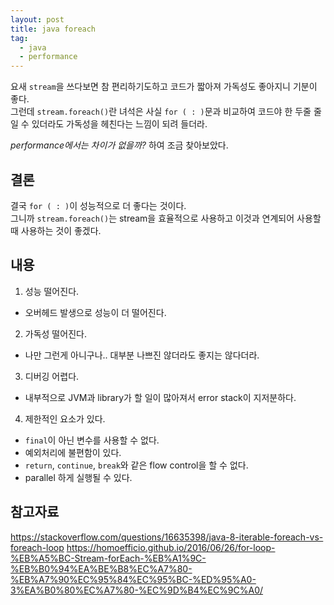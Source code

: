 ```yaml
---
layout: post
title: java foreach
tag:
  - java
  - performance
---
```


요새 `stream`을 쓰다보면 참 편리하기도하고 코드가 짧아져 가독성도 좋아지니 기분이 좋다.  
그런데 `stream.foreach()`란 녀석은 사실 `for ( : )`문과 비교하여 코드야 한 두줄 줄일 수 있더라도 가독성을 헤친다는 느낌이 되려 들더라.  

*performance에서는 차이가 없을까?* 하여 조금 찾아보았다.

## 결론

결국 `for ( : )`이 성능적으로 더 좋다는 것이다.  
그니까 `stream.foreach()`는 stream을 효율적으로 사용하고 이것과 연계되어 사용할때 사용하는 것이 좋겠다.  

## 내용

1. 성능 떨어진다.
  - 오버헤드 발생으로 성능이 더 떨어진다.
2. 가독성 떨어진다.
  - 나만 그런게 아니구나.. 대부분 나쁘진 않더라도 좋지는 않다더라.
3. 디버깅 어렵다.
  - 내부적으로 JVM과 library가 할 일이 많아져서 error stack이 지저분하다.
4. 제한적인 요소가 있다.
  - `final`이 아닌 변수를 사용할 수 없다.
  - 예외처리에 불편함이 있다.
  - `return`, `continue`, `break`와 같은 flow control을 할 수 없다.
  - parallel 하게 실행될 수 있다.

## 참고자료

https://stackoverflow.com/questions/16635398/java-8-iterable-foreach-vs-foreach-loop
https://homoefficio.github.io/2016/06/26/for-loop-%EB%A5%BC-Stream-forEach-%EB%A1%9C-%EB%B0%94%EA%BE%B8%EC%A7%80-%EB%A7%90%EC%95%84%EC%95%BC-%ED%95%A0-3%EA%B0%80%EC%A7%80-%EC%9D%B4%EC%9C%A0/